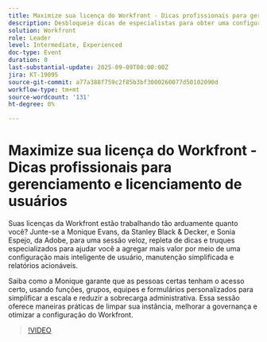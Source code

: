 ```yaml
---
title: Maximize sua licença do Workfront - Dicas profissionais para gerenciamento e licenciamento de usuários
description: Desbloqueie dicas de especialistas para obter uma configuração mais inteligente do usuário do Workfront, gerenciamento simplificado de licenças e governança aprimorada para maximizar o valor e a eficiência.
solution: Workfront
role: Leader
level: Intermediate, Experienced
doc-type: Event
duration: 0
last-substantial-update: 2025-09-09T00:00:00Z
jira: KT-19095
source-git-commit: a77a388f759c2f85b3bf3000260077d50102090d
workflow-type: tm+mt
source-wordcount: '131'
ht-degree: 0%

---
```



# Maximize sua licença do Workfront - Dicas profissionais para gerenciamento e licenciamento de usuários

Suas licenças da Workfront estão trabalhando tão arduamente quanto você? Junte-se a Monique Evans, da Stanley Black &amp; Decker, e Sonia Espejo, da Adobe, para uma sessão veloz, repleta de dicas e truques especializados para ajudar você a agregar mais valor por meio de uma configuração mais inteligente de usuário, manutenção simplificada e relatórios acionáveis.

Saiba como a Monique garante que as pessoas certas tenham o acesso certo, usando funções, grupos, equipes e formulários personalizados para simplificar a escala e reduzir a sobrecarga administrativa. Essa sessão oferece maneiras práticas de limpar sua instância, melhorar a governança e otimizar a configuração do Workfront.

>[!VIDEO](https://video.tv.adobe.com/v/3473945/?learn=on&enablevpops)
